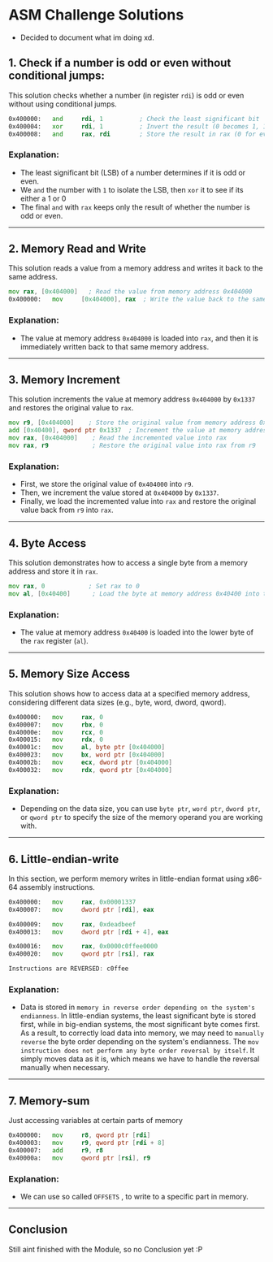# ASM Challenge Solutions
- Decided to document what im doing xd. 

## 1. Check if a number is odd or even without conditional jumps:

This solution checks whether a number (in register `rdi`) is odd or even without using conditional jumps.

```asm
0x400000:	and   	rdi, 1          ; Check the least significant bit
0x400004:	xor   	rdi, 1          ; Invert the result (0 becomes 1, 1 becomes 0)
0x400008:	and   	rax, rdi        ; Store the result in rax (0 for even, 1 for odd)
```

### Explanation:
- The least significant bit (LSB) of a number determines if it is odd or even.
- We `and` the number with `1` to isolate the LSB, then `xor` it to see if its either a 1 or 0
- The final `and` with `rax` keeps only the result of whether the number is odd or even.

---

## 2. Memory Read and Write

This solution reads a value from a memory address and writes it back to the same address.

```asm
mov rax, [0x404000]   ; Read the value from memory address 0x404000
0x400000:	mov   	[0x404000], rax  ; Write the value back to the same memory address
```

### Explanation:
- The value at memory address `0x404000` is loaded into `rax`, and then it is immediately written back to that same memory address.

---

## 3. Memory Increment

This solution increments the value at memory address `0x404000` by `0x1337` and restores the original value to `rax`.

```asm
mov r9, [0x404000]    ; Store the original value from memory address 0x404000 into r9
add [0x40400], qword ptr 0x1337  ; Increment the value at memory address 0x404000 by 0x1337
mov rax, [0x404000]    ; Read the incremented value into rax
mov rax, r9            ; Restore the original value into rax from r9
```

### Explanation:
- First, we store the original value of `0x404000` into `r9`.
- Then, we increment the value stored at `0x404000` by `0x1337`.
- Finally, we load the incremented value into `rax` and restore the original value back from `r9` into `rax`.

---

## 4. Byte Access

This solution demonstrates how to access a single byte from a memory address and store it in `rax`.

```asm
mov rax, 0            ; Set rax to 0
mov al, [0x40400]      ; Load the byte at memory address 0x40400 into the lower byte of rax (al)
```

### Explanation:
- The value at memory address `0x40400` is loaded into the lower byte of the `rax` register (`al`).

---

## 5. Memory Size Access

This solution shows how to access data at a specified memory address, considering different data sizes (e.g., byte, word, dword, qword).

```asm
0x400000:	mov   	rax, 0
0x400007:	mov   	rbx, 0
0x40000e:	mov   	rcx, 0
0x400015:	mov   	rdx, 0
0x40001c:	mov   	al, byte ptr [0x404000]
0x400023:	mov   	bx, word ptr [0x404000]
0x40002b:	mov   	ecx, dword ptr [0x404000]
0x400032:	mov   	rdx, qword ptr [0x404000]
```

### Explanation:
- Depending on the data size, you can use `byte ptr`, `word ptr`, `dword ptr`, or `qword ptr` to specify the size of the memory operand you are working with.

---

## 6. Little-endian-write

In this section, we perform memory writes in little-endian format using x86-64 assembly instructions.

```asm
0x400000:	mov   	rax, 0x00001337         
0x400007:	mov   	dword ptr [rdi], eax   

0x400009:	mov  	rax, 0xdeadbeef       
0x400013:	mov   	dword ptr [rdi + 4], eax 

0x400016:	mov 	rax, 0x0000c0ffee0000       
0x400020:	mov   	qword ptr [rsi], rax   

Instructions are REVERSED: c0ffee
```

### Explanation:
- Data is stored in `memory in reverse order depending on the system's endianness`. In little-endian systems, the least significant byte is stored first, while in big-endian systems, the most significant byte comes first.
As a result, to correctly load data into memory, we may need to `manually reverse` the byte order depending on the system's endianness.
The `mov instruction does not perform any byte order reversal by itself`. It simply moves data as it is, which means we have to handle the reversal manually when necessary.

---

## 7. Memory-sum 

Just accessing variables at certain parts of memory 

```asm
0x400000:	mov   	r8, qword ptr [rdi]
0x400003:	mov   	r9, qword ptr [rdi + 8]
0x400007:	add   	r9, r8
0x40000a:	mov   	qword ptr [rsi], r9
```

### Explanation:
- We can use so called `OFFSETS` , to write to a specific part in memory.

---

## Conclusion

Still aint finished with the Module, so no Conclusion yet :P